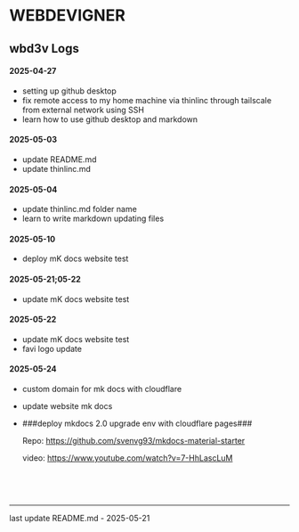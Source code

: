 # WEBDEVIGNER

## wbd3v Logs

#### 2025-04-27
- setting up github desktop
- fix remote access to my home machine via thinlinc through tailscale from external network using SSH
- learn how to use github desktop and markdown

#### 2025-05-03
- update README.md
- update thinlinc.md

#### 2025-05-04
- update thinlinc.md folder name
- learn to write markdown updating files

#### 2025-05-10
- deploy mK docs website test

#### 2025-05-21;05-22
- update mK docs website test

#### 2025-05-22
- update mK docs website test
- favi logo update

#### 2025-05-24
- custom domain for mk docs with cloudflare
- update website mk docs
- ###deploy mkdocs 2.0 upgrade env with cloudflare pages###
 
    Repo: https://github.com/svenvg93/mkdocs-material-starter

    video: https://www.youtube.com/watch?v=7-HhLascLuM
 
&nbsp;
&nbsp;

&nbsp;
&nbsp;
___
last update README.md - 2025-05-21
